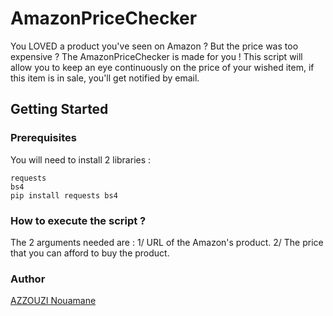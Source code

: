 # AmazonPriceChecker

You LOVED a product you've seen on Amazon ? But the price was too expensive ? The AmazonPriceChecker is made for you !
This script will allow you to keep an eye continuously on the price of your wished item, if this item is in sale, you'll get notified by email.

## Getting Started

### Prerequisites

You will need to install 2 libraries : 
```
requests
bs4
pip install requests bs4
```

### How to execute the script ?
The 2 arguments needed are :
  1/ URL of the Amazon's product.
  2/ The price that you can afford to buy the product.

### Author
[AZZOUZI Nouamane](https://github.com/AzzouziNouamane)


